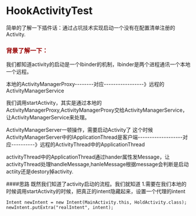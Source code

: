 # HookActivityTest

简单的了解一下插件话：通过占坑技术实现启动一个没有在配置清单注册的Activity.

### <font color=#990000>背景了解一下：</font>

我们都知道activity的启动是一个Ibinder的机制，Ibinder是两个进程通讯一个本地一个远程。

本地的ActivityManagerProxy--------对应-----------------》远程的  ActivityManagerService

我们调用startActivity，其实是通过本地的ActivityManagerProxy,ActivityManagerProxy交给ActivityManagerService，让ActivityManagerService来处理。

ActivityManagerServer一顿操作，需要启动Activity了
这个时候
ActivityManagerServer中的IApplicationThread是客户端-------------------对应----------》远程的ActivityThread中的ApplicationThread

activityThread中的ApplicationThread通过hander属性发Message，让activityThread处理handleMessage,hanleMessage根据message会判断是启动actiity还是destory掉activity.

####思路
既然我们知道了activity启动的流程。我们就知道
1.需要在我们本地的时候调用startActivity的时候，把真正的intent隐藏起来，设置一个代理的intent
```
Intent newIntent = new Intent(MainActivity.this, HoldActivity.class);
newIntent.putExtra("realIntent", intent);
```
                   
